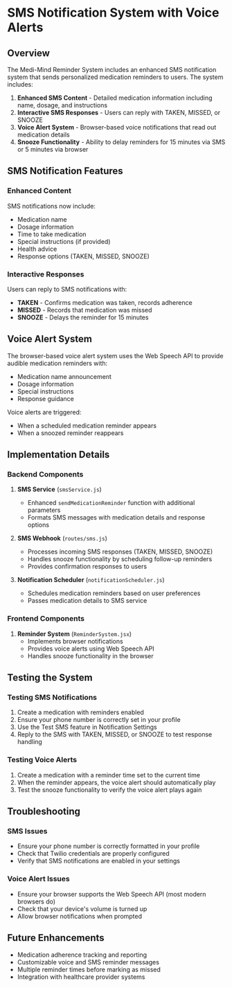 # SMS Notification System with Voice Alerts

## Overview

The Medi-Mind Reminder System includes an enhanced SMS notification system that sends personalized medication reminders to users. The system includes:

1. **Enhanced SMS Content** - Detailed medication information including name, dosage, and instructions
2. **Interactive SMS Responses** - Users can reply with TAKEN, MISSED, or SNOOZE
3. **Voice Alert System** - Browser-based voice notifications that read out medication details
4. **Snooze Functionality** - Ability to delay reminders for 15 minutes via SMS or 5 minutes via browser

## SMS Notification Features

### Enhanced Content

SMS notifications now include:
- Medication name
- Dosage information
- Time to take medication
- Special instructions (if provided)
- Health advice
- Response options (TAKEN, MISSED, SNOOZE)

### Interactive Responses

Users can reply to SMS notifications with:

- **TAKEN** - Confirms medication was taken, records adherence
- **MISSED** - Records that medication was missed
- **SNOOZE** - Delays the reminder for 15 minutes

## Voice Alert System

The browser-based voice alert system uses the Web Speech API to provide audible medication reminders with:

- Medication name announcement
- Dosage information
- Special instructions
- Response guidance

Voice alerts are triggered:
- When a scheduled medication reminder appears
- When a snoozed reminder reappears

## Implementation Details

### Backend Components

1. **SMS Service** (`smsService.js`)
   - Enhanced `sendMedicationReminder` function with additional parameters
   - Formats SMS messages with medication details and response options

2. **SMS Webhook** (`routes/sms.js`)
   - Processes incoming SMS responses (TAKEN, MISSED, SNOOZE)
   - Handles snooze functionality by scheduling follow-up reminders
   - Provides confirmation responses to users

3. **Notification Scheduler** (`notificationScheduler.js`)
   - Schedules medication reminders based on user preferences
   - Passes medication details to SMS service

### Frontend Components

1. **Reminder System** (`ReminderSystem.jsx`)
   - Implements browser notifications
   - Provides voice alerts using Web Speech API
   - Handles snooze functionality in the browser

## Testing the System

### Testing SMS Notifications

1. Create a medication with reminders enabled
2. Ensure your phone number is correctly set in your profile
3. Use the Test SMS feature in Notification Settings
4. Reply to the SMS with TAKEN, MISSED, or SNOOZE to test response handling

### Testing Voice Alerts

1. Create a medication with a reminder time set to the current time
2. When the reminder appears, the voice alert should automatically play
3. Test the snooze functionality to verify the voice alert plays again

## Troubleshooting

### SMS Issues

- Ensure your phone number is correctly formatted in your profile
- Check that Twilio credentials are properly configured
- Verify that SMS notifications are enabled in your settings

### Voice Alert Issues

- Ensure your browser supports the Web Speech API (most modern browsers do)
- Check that your device's volume is turned up
- Allow browser notifications when prompted

## Future Enhancements

- Medication adherence tracking and reporting
- Customizable voice and SMS reminder messages
- Multiple reminder times before marking as missed
- Integration with healthcare provider systems